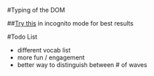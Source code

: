 #Typing of the DOM

##[Try this](http://xta.github.com/TypingD/) in incognito mode for best results

#Todo List
* different vocab list
* more fun / engagement
* better way to distinguish between # of waves